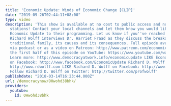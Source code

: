 ```yaml
---
title: 'Economic Update: Winds of Economic Change [CLIP]'
date: "2019-09-26T02:44:11+08:00"
type: video
description: 'This show is available at no cost to public access and non-profit community
  stations! Contact your local channels and let them know you would like them to add
  Economic Update to their programming. Let us know if you''ve reached out: info(a)democracyatwork.info
  Richard Wolff interviews Dr. Harriet Fraad as they discuss the breakdown of the
  traditional family, its causes and its consequences. Full episode available free
  via podcast or as a video on Patreon: http://www.patreon.com/economicupdate Watch
  the first half of this episode on YouTube: https://www.youtube.com/watch?v=fSWki9LzdQI
  Learn more: http://www.democracyatwork.info/economicupdate LIKE Economic Update
  on Facebook: http://www.facebook.com/EconomicUpdate Richard D. Wolff''s website:
  http://www.rdwolff.com LIKE Richard D. Wolff on Facebook: http://www.facebook.com/RichardDWolff
  Follow Richard D. Wolff on Twitter: http://twitter.com/profwolff'
publishdate: "2018-03-14T16:23:44.000Z"
url: /democracynow/OHwohd38bhk/
providers:
  youtube:
    id: OHwohd38bhk
---
```

